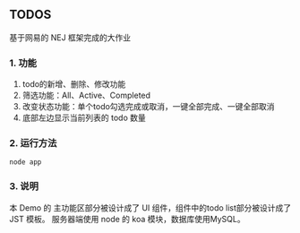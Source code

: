 ## TODOS

基于网易的 NEJ 框架完成的大作业

### 1. 功能

1. todo的新增、删除、修改功能
2. 筛选功能：All、Active、Completed
3. 改变状态功能：单个todo勾选完成或取消，一键全部完成、一键全部取消
4. 底部左边显示当前列表的 todo 数量

### 2. 运行方法

```shell
node app
```

### 3. 说明

本 Demo 的 主功能区部分被设计成了 UI 组件，组件中的todo list部分被设计成了 JST 模板。 服务器端使用 node 的 koa 模块，数据库使用MySQL。

